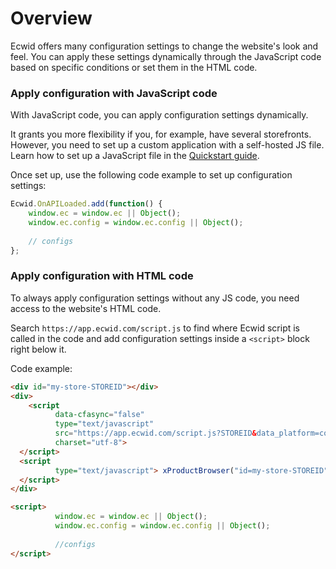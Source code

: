 # Overview

Ecwid offers many configuration settings to change the website's look and feel. You can apply these settings dynamically through the JavaScript code based on specific conditions or set them in the HTML code.

### Apply configuration with JavaScript code

With JavaScript code, you can apply configuration settings dynamically.&#x20;

It grants you more flexibility if you, for example, have several storefronts. However, you need to set up a custom application with a self-hosted JS file. Learn how to set up a JavaScript file in the [Quickstart guide](../get-started/quickstart-customize-storefront-with-ecwid-js-api.md).

Once set up, use the following code example to set up configuration settings:

```javascript
Ecwid.OnAPILoaded.add(function() {
    window.ec = window.ec || Object();
    window.ec.config = window.ec.config || Object();
    
    // configs
};
```

### Apply configuration with HTML code

To always apply configuration settings without any JS code, you need access to the website's HTML code.&#x20;

Search `https://app.ecwid.com/script.js` to find where Ecwid script is called in the code and add configuration settings inside a `<script>` block right below it.

Code example:

```html
<div id="my-store-STOREID"></div>
<div>
	<script 
          data-cfasync="false" 
          type="text/javascript" 
          src="https://app.ecwid.com/script.js?STOREID&data_platform=code" 
          charset="utf-8">
  </script>
  <script 
          type="text/javascript"> xProductBrowser("id=my-store-STOREID", "defaultCategoryId=CATEGORYID");
  </script>
</div>

<script>
          window.ec = window.ec || Object();
          window.ec.config = window.ec.config || Object();
          
          //configs
</script>
```

